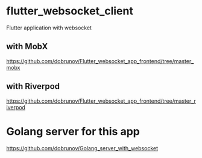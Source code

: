 # flutter_websocket_client

Flutter application with websocket 

## with MobX
https://github.com/dobrunov/Flutter_websocket_app_frontend/tree/master_mobx

## with Riverpod
https://github.com/dobrunov/Flutter_websocket_app_frontend/tree/master_riverpod

# Golang server for this app
https://github.com/dobrunov/Golang_server_with_websocket

